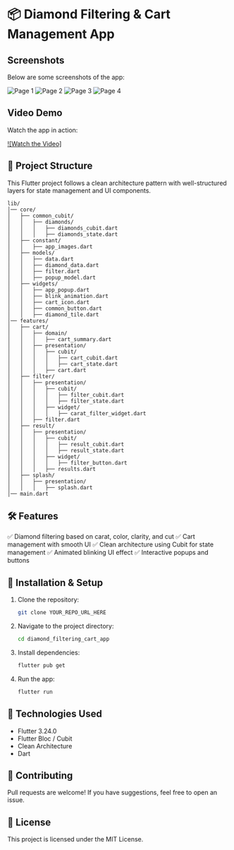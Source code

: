# 📦 Diamond Filtering & Cart Management App

## Screenshots
Below are some screenshots of the app:

![Page 1](https://github.com/RohitIdeaUsher/kgkdiamonds/blob/main/assets/screenshots/Page1.png)
![Page 2](https://github.com/RohitIdeaUsher/kgkdiamonds/blob/main/assets/screenshots/Page2.png)
![Page 3](https://github.com/RohitIdeaUsher/kgkdiamonds/blob/main/assets/screenshots/Page3.png)
![Page 4](https://github.com/RohitIdeaUsher/kgkdiamonds/blob/main/assets/screenshots/Page4.png)

## Video Demo
Watch the app in action:

[![Watch the Video]](https://github.com/RohitIdeaUsher/kgkdiamonds/blob/main/assets/screenshots/AppVideo.mp4)


## 📜 Project Structure
This Flutter project follows a clean architecture pattern with well-structured layers for state management and UI components.

```
lib/
│── core/
│   ├── common_cubit/
│   │   ├── diamonds/
│   │   │   ├── diamonds_cubit.dart
│   │   │   ├── diamonds_state.dart
│   ├── constant/
│   │   ├── app_images.dart
│   ├── models/
│   │   ├── data.dart
│   │   ├── diamond_data.dart
│   │   ├── filter.dart
│   │   ├── popup_model.dart
│   ├── widgets/
│   │   ├── app_popup.dart
│   │   ├── blink_animation.dart
│   │   ├── cart_icon.dart
│   │   ├── common_button.dart
│   │   ├── diamond_tile.dart
│── features/
│   ├── cart/
│   │   ├── domain/
│   │   │   ├── cart_summary.dart
│   │   ├── presentation/
│   │   │   ├── cubit/
│   │   │   │   ├── cart_cubit.dart
│   │   │   │   ├── cart_state.dart
│   │   │   ├── cart.dart
│   ├── filter/
│   │   ├── presentation/
│   │   │   ├── cubit/
│   │   │   │   ├── filter_cubit.dart
│   │   │   │   ├── filter_state.dart
│   │   │   ├── widget/
│   │   │   │   ├── carat_filter_widget.dart
│   │   ├── filter.dart
│   ├── result/
│   │   ├── presentation/
│   │   │   ├── cubit/
│   │   │   │   ├── result_cubit.dart
│   │   │   │   ├── result_state.dart
│   │   │   ├── widget/
│   │   │   │   ├── filter_button.dart
│   │   │   ├── results.dart
│   ├── splash/
│   │   ├── presentation/
│   │   │   ├── splash.dart
│── main.dart
```

## 🛠 Features
✅ Diamond filtering based on carat, color, clarity, and cut
✅ Cart management with smooth UI
✅ Clean architecture using Cubit for state management
✅ Animated blinking UI effect
✅ Interactive popups and buttons

## 🚀 Installation & Setup
1. Clone the repository:
   ```sh
   git clone YOUR_REPO_URL_HERE
   ```
2. Navigate to the project directory:
   ```sh
   cd diamond_filtering_cart_app
   ```
3. Install dependencies:
   ```sh
   flutter pub get
   ```
4. Run the app:
   ```sh
   flutter run
   ```

## 📌 Technologies Used
- Flutter 3.24.0
- Flutter Bloc / Cubit
- Clean Architecture
- Dart

## 🤝 Contributing
Pull requests are welcome! If you have suggestions, feel free to open an issue.

## 📜 License
This project is licensed under the MIT License.

